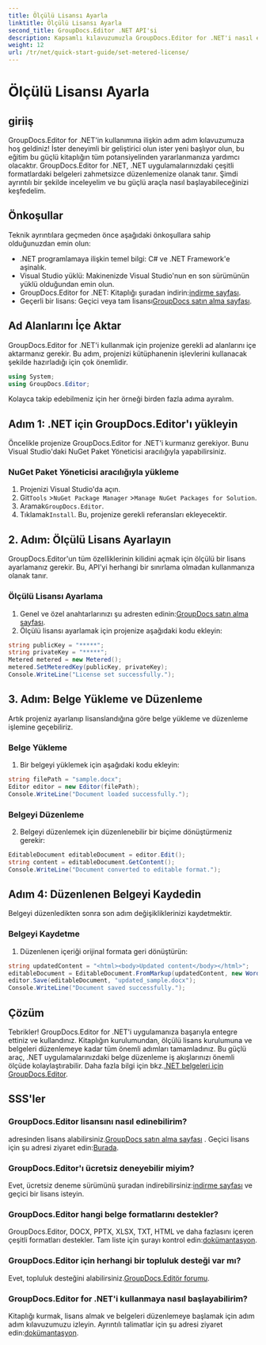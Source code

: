 ```yaml
---
title: Ölçülü Lisansı Ayarla
linktitle: Ölçülü Lisansı Ayarla
second_title: GroupDocs.Editor .NET API'si
description: Kapsamlı kılavuzumuzla GroupDocs.Editor for .NET'i nasıl entegre edeceğinizi ve kullanacağınızı öğrenin. .NET uygulamalarınızdaki güçlü belge düzenleme özelliklerinin kilidini açın.
weight: 12
url: /tr/net/quick-start-guide/set-metered-license/
---
```


# Ölçülü Lisansı Ayarla

## giriiş
GroupDocs.Editor for .NET'in kullanımına ilişkin adım adım kılavuzumuza hoş geldiniz! İster deneyimli bir geliştirici olun ister yeni başlıyor olun, bu eğitim bu güçlü kitaplığın tüm potansiyelinden yararlanmanıza yardımcı olacaktır. GroupDocs.Editor for .NET, .NET uygulamalarınızdaki çeşitli formatlardaki belgeleri zahmetsizce düzenlemenize olanak tanır. Şimdi ayrıntılı bir şekilde inceleyelim ve bu güçlü araçla nasıl başlayabileceğinizi keşfedelim.
## Önkoşullar
Teknik ayrıntılara geçmeden önce aşağıdaki önkoşullara sahip olduğunuzdan emin olun:
- .NET programlamaya ilişkin temel bilgi: C# ve .NET Framework'e aşinalık.
- Visual Studio yüklü: Makinenizde Visual Studio'nun en son sürümünün yüklü olduğundan emin olun.
-  GroupDocs.Editor for .NET: Kitaplığı şuradan indirin:[indirme sayfası](https://releases.groupdocs.com/editor/net/).
-  Geçerli bir lisans: Geçici veya tam lisansı[GroupDocs satın alma sayfası](https://purchase.groupdocs.com/temporary-license/).
## Ad Alanlarını İçe Aktar
GroupDocs.Editor for .NET'i kullanmak için projenize gerekli ad alanlarını içe aktarmanız gerekir. Bu adım, projenizi kütüphanenin işlevlerini kullanacak şekilde hazırladığı için çok önemlidir.
```csharp
using System;
using GroupDocs.Editor;
```
Kolayca takip edebilmeniz için her örneği birden fazla adıma ayıralım.
## Adım 1: .NET için GroupDocs.Editor'ı yükleyin
Öncelikle projenize GroupDocs.Editor for .NET'i kurmanız gerekiyor. Bunu Visual Studio'daki NuGet Paket Yöneticisi aracılığıyla yapabilirsiniz.
### NuGet Paket Yöneticisi aracılığıyla yükleme
1. Projenizi Visual Studio'da açın.
2.  Git`Tools` >`NuGet Package Manager` >`Manage NuGet Packages for Solution`.
3.  Aramak`GroupDocs.Editor`.
4.  Tıklamak`Install`.
Bu, projenize gerekli referansları ekleyecektir.
## 2. Adım: Ölçülü Lisans Ayarlayın
GroupDocs.Editor'un tüm özelliklerinin kilidini açmak için ölçülü bir lisans ayarlamanız gerekir. Bu, API'yi herhangi bir sınırlama olmadan kullanmanıza olanak tanır.
### Ölçülü Lisansı Ayarlama
1.  Genel ve özel anahtarlarınızı şu adresten edinin:[GroupDocs satın alma sayfası](https://purchase.groupdocs.com/temporary-license/).
2. Ölçülü lisansı ayarlamak için projenize aşağıdaki kodu ekleyin:
```csharp
string publicKey = "*****";
string privateKey = "*****";
Metered metered = new Metered();
metered.SetMeteredKey(publicKey, privateKey);
Console.WriteLine("License set successfully.");
```
## 3. Adım: Belge Yükleme ve Düzenleme
Artık projeniz ayarlanıp lisanslandığına göre belge yükleme ve düzenleme işlemine geçebiliriz.
### Belge Yükleme
1. Bir belgeyi yüklemek için aşağıdaki kodu ekleyin:
```csharp
string filePath = "sample.docx";
Editor editor = new Editor(filePath);
Console.WriteLine("Document loaded successfully.");
```
### Belgeyi Düzenleme
2. Belgeyi düzenlemek için düzenlenebilir bir biçime dönüştürmeniz gerekir:
```csharp
EditableDocument editableDocument = editor.Edit();
string content = editableDocument.GetContent();
Console.WriteLine("Document converted to editable format.");
```
## Adım 4: Düzenlenen Belgeyi Kaydedin
Belgeyi düzenledikten sonra son adım değişikliklerinizi kaydetmektir.
### Belgeyi Kaydetme
1. Düzenlenen içeriği orijinal formata geri dönüştürün:
```csharp
string updatedContent = "<html><body>Updated content</body></html>";
editableDocument = EditableDocument.FromMarkup(updatedContent, new WordProcessingSaveOptions());
editor.Save(editableDocument, "updated_sample.docx");
Console.WriteLine("Document saved successfully.");
```
## Çözüm
 Tebrikler! GroupDocs.Editor for .NET'i uygulamanıza başarıyla entegre ettiniz ve kullandınız. Kitaplığın kurulumundan, ölçülü lisans kurulumuna ve belgeleri düzenlemeye kadar tüm önemli adımları tamamladınız. Bu güçlü araç, .NET uygulamalarınızdaki belge düzenleme iş akışlarınızı önemli ölçüde kolaylaştırabilir. Daha fazla bilgi için bkz.[.NET belgeleri için GroupDocs.Editor](https://tutorials.groupdocs.com/editor/net/).
## SSS'ler
### GroupDocs.Editor lisansını nasıl edinebilirim?
 adresinden lisans alabilirsiniz.[GroupDocs satın alma sayfası](https://purchase.groupdocs.com/buy) . Geçici lisans için şu adresi ziyaret edin:[Burada](https://purchase.groupdocs.com/temporary-license/).
### GroupDocs.Editor'ı ücretsiz deneyebilir miyim?
 Evet, ücretsiz deneme sürümünü şuradan indirebilirsiniz:[indirme sayfası](https://releases.groupdocs.com/) ve geçici bir lisans isteyin.
### GroupDocs.Editor hangi belge formatlarını destekler?
 GroupDocs.Editor, DOCX, PPTX, XLSX, TXT, HTML ve daha fazlasını içeren çeşitli formatları destekler. Tam liste için şurayı kontrol edin:[dokümantasyon](https://tutorials.groupdocs.com/editor/net/).
### GroupDocs.Editor için herhangi bir topluluk desteği var mı?
 Evet, topluluk desteğini alabilirsiniz.[GroupDocs.Editör forumu](https://forum.groupdocs.com/c/editor/20).
### GroupDocs.Editor for .NET'i kullanmaya nasıl başlayabilirim?
 Kitaplığı kurmak, lisans almak ve belgeleri düzenlemeye başlamak için adım adım kılavuzumuzu izleyin. Ayrıntılı talimatlar için şu adresi ziyaret edin:[dokümantasyon](https://tutorials.groupdocs.com/editor/net/).